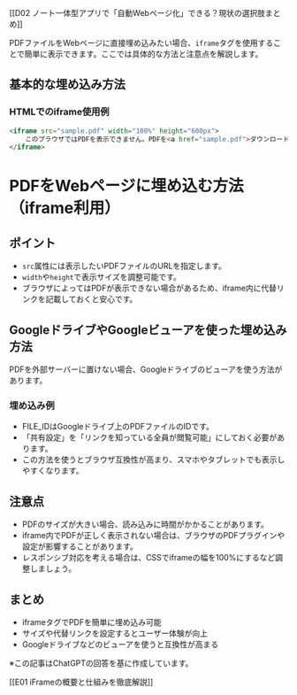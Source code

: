 [[D02 ノート一体型アプリで「自動Webページ化」できる？現状の選択肢まとめ]]

PDFファイルをWebページに直接埋め込みたい場合、`iframe`タグを使用することで簡単に表示できます。ここでは具体的な方法と注意点を解説します。

## 基本的な埋め込み方法

### HTMLでのiframe使用例
```html
<iframe src="sample.pdf" width="100%" height="600px">
    このブラウザではPDFを表示できません。PDFを<a href="sample.pdf">ダウンロード</a>してください。
</iframe>
```

# PDFをWebページに埋め込む方法（iframe利用）

## ポイント

- `src`属性には表示したいPDFファイルのURLを指定します。
- `width`や`height`で表示サイズを調整可能です。
- ブラウザによってはPDFが表示できない場合があるため、iframe内に代替リンクを記載しておくと安心です。

## GoogleドライブやGoogleビューアを使った埋め込み方法

PDFを外部サーバーに置けない場合、Googleドライブのビューアを使う方法があります。

### 埋め込み例

- FILE_IDはGoogleドライブ上のPDFファイルのIDです。
- 「共有設定」を「リンクを知っている全員が閲覧可能」にしておく必要があります。
- この方法を使うとブラウザ互換性が高まり、スマホやタブレットでも表示しやすくなります。

## 注意点

- PDFのサイズが大きい場合、読み込みに時間がかかることがあります。
- iframe内でPDFが正しく表示されない場合は、ブラウザのPDFプラグインや設定が影響することがあります。
- レスポンシブ対応を考える場合は、CSSでiframeの幅を100%にするなど調整しましょう。

## まとめ

- iframeタグでPDFを簡単に埋め込み可能
- サイズや代替リンクを設定するとユーザー体験が向上
- Googleドライブなどのビューアを使うと互換性が高まる

※この記事はChatGPTの回答を基に作成しています。

[[E01 iFrameの概要と仕組みを徹底解説]]
